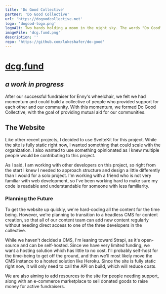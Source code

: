 ```yaml
---
title: 'Do Good Collective'
partner: 'Do Good Collective'
url: 'https://dogoodcollective.net'
logo: 'dogood-logo.png'
logoAlt: Two hands holding a moon in the night sky. The words "Do Good" wrap around the moon.
imageFile: 'dcg.fund.png'
description: ''
repo: 'https://github.com/lukeshafer/do-good'
---
```


# [dcg.fund](https://dogoodcollective.net/)

## _a work in progress_

After our successful fundraiser for Enny's wheelchair, we felt we had momentum and could build a collective of people who provided support for each other and our community. With this momentum, we formed Do Good Collective, with the goal of providing mutual aid for our communities.

## The Website

Like other recent projects, I decided to use SvelteKit for this project. While the site is fully static right now, I wanted something that could scale with the organization. I also wanted to use something opinionated as I knew multiple people would be contributing to this project.

As I said, I am working with other developers on this project, so right from the start I knew I needed to approach structure and design a little differently than I would for a solo project. I'm working with a friend who is not very familiar with web development, so I've been working hard to make sure my code is readable and understandable for someone with less familiarity.

### Planning the Future

To get the website up quickly, we're hard-coding all the content for the time being. However, we're planning to transition to a headless CMS for content creation, so that all of our content team can add new content regularly without needing direct access to one of the three developers in the collective.

While we haven't decided a CMS, I'm leaning toward Strapi, as it's open-source and can be self-hosted. Since we have very limited funding, we want a hosting solution which has little to no cost. I'll probably self-host for the time-being to get off the ground, and then we'll most likely move the CMS instance to a hosted solution like Heroku. Since the site is fully static right now, it will only need to call the API on build, which will reduce costs.

We are also aiming to add resources to the site for people needing support, along with an e-commerce marketplace to sell donated goods to raise money for active fundraisers.
